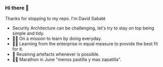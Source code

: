 ### Hi there 👋

Thanks for stopping to my repo. I'm David Sabaté

- Security Architecture can be challenging, let's try to stay on top being simple and tidy.
- 👷‍♂️ On a mission to learn by doing everyday.
- 👨‍💼 Learning from the enterprise in equal measure to provide the best fit for it.
- 💼 Reusinng artefacts whenever is possible.
- 🏃‍♂️ Marathon in June "menos pastilla y mas zapatilla".


<!--
**sabate/sabate** is a ✨ _special_ ✨ repository because its `README.md` (this file) appears on your GitHub profile.

Here are some ideas to get you started:

- 🔭 I’m currently working on ...
- 🌱 I’m currently learning ...
- 👯 I’m looking to collaborate on ...
- 🤔 I’m looking for help with ...
- 💬 Ask me about ...
- 📫 How to reach me: ...
- 😄 Pronouns: ...

-->
